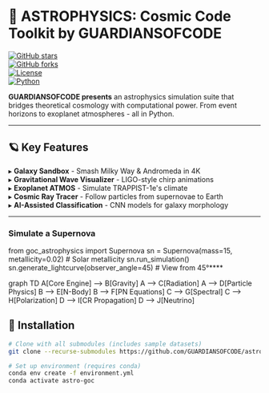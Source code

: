 # 🌠 ASTROPHYSICS: Cosmic Code Toolkit by GUARDIANSOFCODE  

[![GitHub stars](https://img.shields.io/github/stars/GUARDIANSOFCODE/astrophysics?style=for-the-badge)](https://github.com/GUARDIANSOFCODE/astrophysics)  
[![GitHub forks](https://img.shields.io/github/forks/GUARDIANSOFCODE/astrophysics?style=for-the-badge)](https://github.com/GUARDIANSOFCODE/astrophysics/network)  
[![License](https://img.shields.io/badge/license-MIT-blue?style=for-the-badge)](LICENSE)  
[![Python](https://img.shields.io/badge/Python-3.8%2B-blueviolet?style=for-the-badge&logo=python)](https://python.org)  

**GUARDIANSOFCODE presents** an astrophysics simulation suite that bridges theoretical cosmology with computational power. From event horizons to exoplanet atmospheres - all in Python.  

---

## 🪐 Key Features  
▸ **Galaxy Sandbox** - Smash Milky Way & Andromeda in 4K  
▸ **Gravitational Wave Visualizer** - LIGO-style chirp animations  
▸ **Exoplanet ATMOS** - Simulate TRAPPIST-1e's climate  
▸ **Cosmic Ray Tracer** - Follow particles from supernovae to Earth  
▸ **AI-Assisted Classification** - CNN models for galaxy morphology  

---
### Simulate a Supernova
from goc_astrophysics import Supernova
sn = Supernova(mass=15, metallicity=0.02)  # Solar metallicity
sn.run_simulation()
sn.generate_lightcurve(observer_angle=45)  # View from 45°****











graph TD
    A[Core Engine] --> B[Gravity]
    A --> C[Radiation]
    A --> D[Particle Physics]
    B --> E[N-Body]
    B --> F[PN Equations]
    C --> G[Spectral]
    C --> H[Polarization]
    D --> I[CR Propagation]
    D --> J[Neutrino]











## 🚀 Installation  
```bash
# Clone with all submodules (includes sample datasets)
git clone --recurse-submodules https://github.com/GUARDIANSOFCODE/astrophysics.git

# Set up environment (requires conda)
conda env create -f environment.yml
conda activate astro-goc
